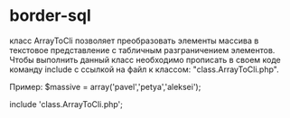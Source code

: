 # border-sql
класс ArrayToCli позволяет преобразовать элементы массива в текстовое представление с табличным разграничением элементов.
Чтобы выполнить данный класс необходимо прописать в своем коде команду include с ссылкой на файл к классом: "class.ArrayToCli.php".

Пример:
$massive = array('pavel','petya','aleksei');

include 'class.ArrayToCli.php';
